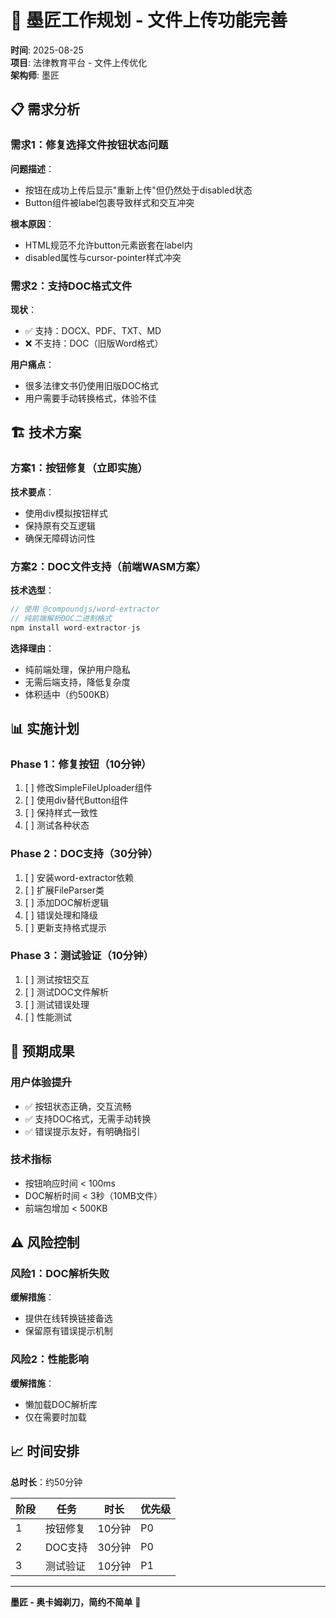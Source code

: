 # 🎯 墨匠工作规划 - 文件上传功能完善
**时间**: 2025-08-25  
**项目**: 法律教育平台 - 文件上传优化  
**架构师**: 墨匠

## 📋 需求分析

### 需求1：修复选择文件按钮状态问题
**问题描述**：
- 按钮在成功上传后显示"重新上传"但仍然处于disabled状态
- Button组件被label包裹导致样式和交互冲突

**根本原因**：
- HTML规范不允许button元素嵌套在label内
- disabled属性与cursor-pointer样式冲突

### 需求2：支持DOC格式文件
**现状**：
- ✅ 支持：DOCX、PDF、TXT、MD
- ❌ 不支持：DOC（旧版Word格式）

**用户痛点**：
- 很多法律文书仍使用旧版DOC格式
- 用户需要手动转换格式，体验不佳

## 🏗️ 技术方案

### 方案1：按钮修复（立即实施）
**技术要点**：
- 使用div模拟按钮样式
- 保持原有交互逻辑
- 确保无障碍访问性

### 方案2：DOC文件支持（前端WASM方案）
**技术选型**：
```javascript
// 使用 @compoundjs/word-extractor
// 纯前端解析DOC二进制格式
npm install word-extractor-js
```

**选择理由**：
- 纯前端处理，保护用户隐私
- 无需后端支持，降低复杂度
- 体积适中（约500KB）

## 📊 实施计划

### Phase 1：修复按钮（10分钟）
1. [ ] 修改SimpleFileUploader组件
2. [ ] 使用div替代Button组件
3. [ ] 保持样式一致性
4. [ ] 测试各种状态

### Phase 2：DOC支持（30分钟）
1. [ ] 安装word-extractor依赖
2. [ ] 扩展FileParser类
3. [ ] 添加DOC解析逻辑
4. [ ] 错误处理和降级
5. [ ] 更新支持格式提示

### Phase 3：测试验证（10分钟）
1. [ ] 测试按钮交互
2. [ ] 测试DOC文件解析
3. [ ] 测试错误处理
4. [ ] 性能测试

## 🎯 预期成果

### 用户体验提升
- ✅ 按钮状态正确，交互流畅
- ✅ 支持DOC格式，无需手动转换
- ✅ 错误提示友好，有明确指引

### 技术指标
- 按钮响应时间 < 100ms
- DOC解析时间 < 3秒（10MB文件）
- 前端包增加 < 500KB

## ⚠️ 风险控制

### 风险1：DOC解析失败
**缓解措施**：
- 提供在线转换链接备选
- 保留原有错误提示机制

### 风险2：性能影响
**缓解措施**：
- 懒加载DOC解析库
- 仅在需要时加载

## 📈 时间安排

**总时长**：约50分钟

| 阶段 | 任务 | 时长 | 优先级 |
|------|------|------|--------|
| 1 | 按钮修复 | 10分钟 | P0 |
| 2 | DOC支持 | 30分钟 | P0 |
| 3 | 测试验证 | 10分钟 | P1 |

---
**墨匠 - 奥卡姆剃刀，简约不简单** 🎯